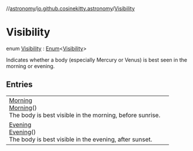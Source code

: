 //[astronomy](../../../index.md)/[io.github.cosinekitty.astronomy](../index.md)/[Visibility](index.md)

# Visibility

enum [Visibility](index.md) : [Enum](https://kotlinlang.org/api/latest/jvm/stdlib/kotlin-stdlib/kotlin/-enum/index.html)&lt;[Visibility](index.md)&gt; 

Indicates whether a body (especially Mercury or Venus) is best seen in the morning or evening.

## Entries

| | |
|---|---|
| [Morning](-morning/index.md)<br>[Morning](-morning/index.md)()<br>The body is best visible in the morning, before sunrise. |
| [Evening](-evening/index.md)<br>[Evening](-evening/index.md)()<br>The body is best visible in the evening, after sunset. |

